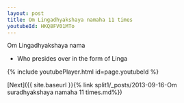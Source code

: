 ```yaml
---
layout: post
title: Om Lingadhyakshaya namaha 11 times
youtubeId: HKQ8FV01MTo
---
```

 
 
Om Lingadhyakshaya nama 
 
 -  Who presides over in the form of Linga 
 
  
 
  
 
 
 
 
 
 


{% include youtubePlayer.html id=page.youtubeId %}
 
[Next]({{ site.baseurl }}{% link  split1/_posts/2013-09-16-Om suradhyakshaya namaha 11 times.md%})
 
